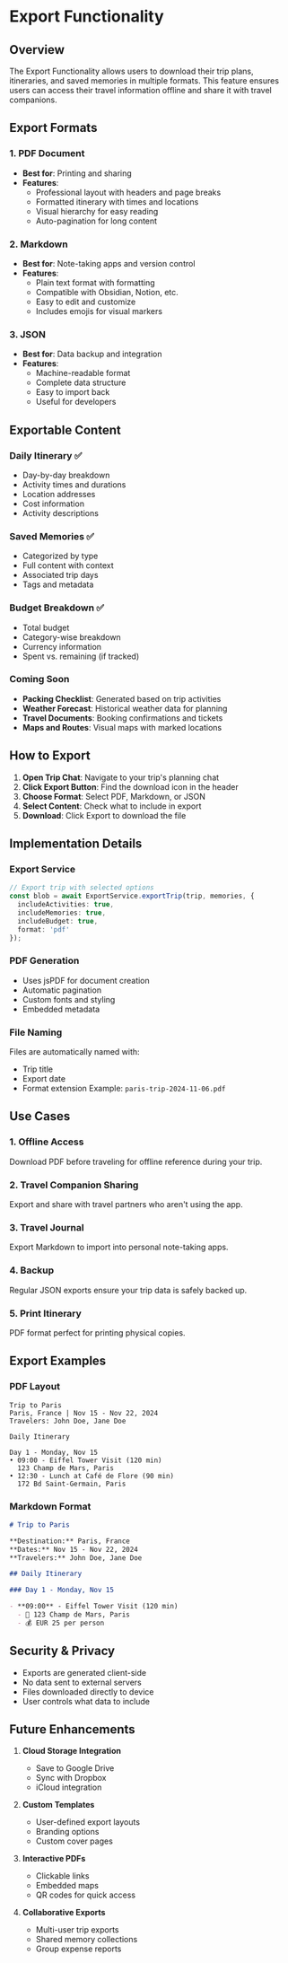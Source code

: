 # Export Functionality

## Overview
The Export Functionality allows users to download their trip plans, itineraries, and saved memories in multiple formats. This feature ensures users can access their travel information offline and share it with travel companions.

## Export Formats

### 1. PDF Document
- **Best for**: Printing and sharing
- **Features**:
  - Professional layout with headers and page breaks
  - Formatted itinerary with times and locations
  - Visual hierarchy for easy reading
  - Auto-pagination for long content

### 2. Markdown
- **Best for**: Note-taking apps and version control
- **Features**:
  - Plain text format with formatting
  - Compatible with Obsidian, Notion, etc.
  - Easy to edit and customize
  - Includes emojis for visual markers

### 3. JSON
- **Best for**: Data backup and integration
- **Features**:
  - Machine-readable format
  - Complete data structure
  - Easy to import back
  - Useful for developers

## Exportable Content

### Daily Itinerary ✅
- Day-by-day breakdown
- Activity times and durations
- Location addresses
- Cost information
- Activity descriptions

### Saved Memories ✅
- Categorized by type
- Full content with context
- Associated trip days
- Tags and metadata

### Budget Breakdown ✅
- Total budget
- Category-wise breakdown
- Currency information
- Spent vs. remaining (if tracked)

### Coming Soon
- **Packing Checklist**: Generated based on trip activities
- **Weather Forecast**: Historical weather data for planning
- **Travel Documents**: Booking confirmations and tickets
- **Maps and Routes**: Visual maps with marked locations

## How to Export

1. **Open Trip Chat**: Navigate to your trip's planning chat
2. **Click Export Button**: Find the download icon in the header
3. **Choose Format**: Select PDF, Markdown, or JSON
4. **Select Content**: Check what to include in export
5. **Download**: Click Export to download the file

## Implementation Details

### Export Service
```typescript
// Export trip with selected options
const blob = await ExportService.exportTrip(trip, memories, {
  includeActivities: true,
  includeMemories: true,
  includeBudget: true,
  format: 'pdf'
});
```

### PDF Generation
- Uses jsPDF for document creation
- Automatic pagination
- Custom fonts and styling
- Embedded metadata

### File Naming
Files are automatically named with:
- Trip title
- Export date
- Format extension
Example: `paris-trip-2024-11-06.pdf`

## Use Cases

### 1. Offline Access
Download PDF before traveling for offline reference during your trip.

### 2. Travel Companion Sharing
Export and share with travel partners who aren't using the app.

### 3. Travel Journal
Export Markdown to import into personal note-taking apps.

### 4. Backup
Regular JSON exports ensure your trip data is safely backed up.

### 5. Print Itinerary
PDF format perfect for printing physical copies.

## Export Examples

### PDF Layout
```
Trip to Paris
Paris, France | Nov 15 - Nov 22, 2024
Travelers: John Doe, Jane Doe

Daily Itinerary

Day 1 - Monday, Nov 15
• 09:00 - Eiffel Tower Visit (120 min)
  123 Champ de Mars, Paris
• 12:30 - Lunch at Café de Flore (90 min)
  172 Bd Saint-Germain, Paris
```

### Markdown Format
```markdown
# Trip to Paris

**Destination:** Paris, France
**Dates:** Nov 15 - Nov 22, 2024
**Travelers:** John Doe, Jane Doe

## Daily Itinerary

### Day 1 - Monday, Nov 15

- **09:00** - Eiffel Tower Visit (120 min)
  - 📍 123 Champ de Mars, Paris
  - 💰 EUR 25 per person
```

## Security & Privacy

- Exports are generated client-side
- No data sent to external servers
- Files downloaded directly to device
- User controls what data to include

## Future Enhancements

1. **Cloud Storage Integration**
   - Save to Google Drive
   - Sync with Dropbox
   - iCloud integration

2. **Custom Templates**
   - User-defined export layouts
   - Branding options
   - Custom cover pages

3. **Interactive PDFs**
   - Clickable links
   - Embedded maps
   - QR codes for quick access

4. **Collaborative Exports**
   - Multi-user trip exports
   - Shared memory collections
   - Group expense reports